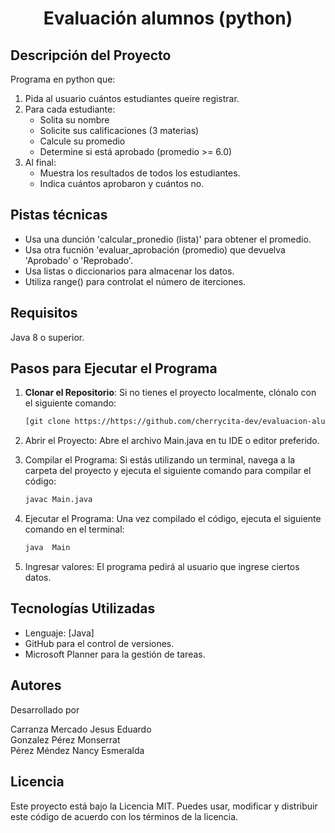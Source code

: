 # <p align= center> Evaluación alumnos (python) </p>

## Descripción del Proyecto
Programa en python que:
1. Pida al usuario cuántos estudiantes queire registrar.
2. Para cada estudiante:
   - Solita su nombre
   - Solicite sus calificaciones (3 materias)
   - Calcule su promedio
   - Determine si está aprobado (promedio >= 6.0)
3. Al final:
   - Muestra los resultados de todos los estudiantes.
   - Indica cuántos aprobaron y cuántos no.

## Pistas técnicas
- Usa una dunción 'calcular_pronedio (lista)' para obtener el promedio.
- Usa otra fucnión 'evaluar_aprobación (promedio) que devuelva 'Aprobado' o 'Reprobado'.
- Usa listas o diccionarios para almacenar los datos.
- Utiliza range() para controlat el número de iterciones.

## Requisitos
Java 8 o superior.

## Pasos para Ejecutar el Programa

1. **Clonar el Repositorio**:
   Si no tienes el proyecto localmente, clónalo con el siguiente comando:
   
   ```bash
   [git clone https://https://github.com/cherrycita-dev/evaluacion-alumnos-python]
   
2. Abrir el Proyecto: Abre el archivo Main.java en tu IDE o editor preferido.

3. Compilar el Programa: Si estás utilizando un terminal, navega a la carpeta del proyecto y ejecuta el siguiente comando para compilar el código:

   ```bash
   javac Main.java
   ```

4. Ejecutar el Programa: Una vez compilado el código, ejecuta el siguiente comando en el terminal:
   ```bash
   java  Main
   ```

5. Ingresar valores: El programa pedirá al usuario que ingrese ciertos datos.

## Tecnologías Utilizadas
- Lenguaje: [Java]  
- GitHub para el control de versiones.  
- Microsoft Planner para la gestión de tareas.  

## Autores
Desarrollado por 

Carranza Mercado Jesus Eduardo  
Gonzalez Pérez Monserrat  
Pérez Méndez Nancy Esmeralda  

## Licencia
Este proyecto está bajo la Licencia MIT. Puedes usar, modificar y distribuir este código de acuerdo con los términos de la licencia.
